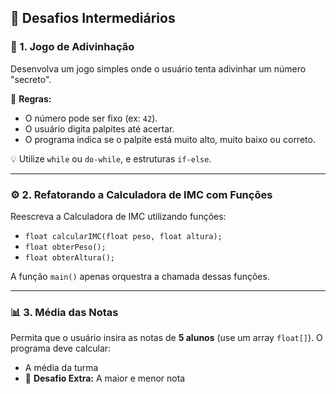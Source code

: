 ## 🎯 Desafios Intermediários

### 🎲 1. Jogo de Adivinhação
Desenvolva um jogo simples onde o usuário tenta adivinhar um número "secreto".

📌 **Regras:**
- O número pode ser fixo (ex: `42`).
- O usuário digita palpites até acertar.
- O programa indica se o palpite está muito alto, muito baixo ou correto.

💡 Utilize `while` ou `do-while`, e estruturas `if-else`.

---

### ⚙️ 2. Refatorando a Calculadora de IMC com Funções
Reescreva a Calculadora de IMC utilizando funções:

- `float calcularIMC(float peso, float altura);`
- `float obterPeso();`
- `float obterAltura();`

A função `main()` apenas orquestra a chamada dessas funções.

---

### 📊 3. Média das Notas
Permita que o usuário insira as notas de **5 alunos** (use um array `float[]`). O programa deve calcular:

- A média da turma
- 📌 **Desafio Extra:** A maior e menor nota

